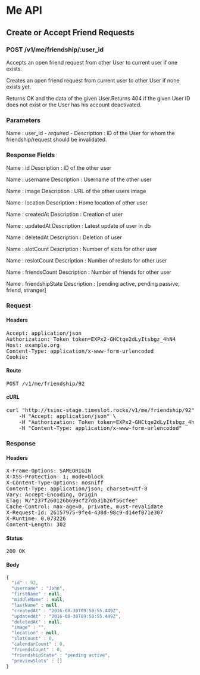 # Me API

## Create or Accept Friend Requests

### POST /v1/me/friendship/:user_id

Accepts an open friend request from other User to current user if one exists.

Creates an open friend request from current user to other User if none exists yet.

Returns OK and the data of the given User.Returns 404 if the given User ID does not exist or the User has his account deactivated.

### Parameters

Name : user_id *- required -*
Description : ID of the User for whom the friendship/request should be invalidated.


### Response Fields

Name : id
Description : ID of the other user

Name : username
Description : Username of the other user

Name : image
Description : URL of the other users image

Name : location
Description : Home location of other user

Name : createdAt
Description : Creation of user

Name : updatedAt
Description : Latest update of user in db

Name : deletedAt
Description : Deletion of user

Name : slotCount
Description : Number of slots for other user

Name : reslotCount
Description : Number of reslots for other user

Name : friendsCount
Description : Number of friends for other user

Name : friendshipState
Description : [pending active, pending passive, friend, stranger]

### Request

#### Headers

<pre>Accept: application/json
Authorization: Token token=EXPx2-GHCtqe2dLyItsbgz_4hN4
Host: example.org
Content-Type: application/x-www-form-urlencoded
Cookie: </pre>

#### Route

<pre>POST /v1/me/friendship/92</pre>

#### cURL

<pre class="request">curl &quot;http://tsinc-stage.timeslot.rocks/v1/me/friendship/92&quot; -d &#39;&#39; -X POST \
	-H &quot;Accept: application/json&quot; \
	-H &quot;Authorization: Token token=EXPx2-GHCtqe2dLyItsbgz_4hN4&quot; \
	-H &quot;Content-Type: application/x-www-form-urlencoded&quot;</pre>

### Response

#### Headers

<pre>X-Frame-Options: SAMEORIGIN
X-XSS-Protection: 1; mode=block
X-Content-Type-Options: nosniff
Content-Type: application/json; charset=utf-8
Vary: Accept-Encoding, Origin
ETag: W/&quot;237f260126b699cf27db31b26f56cfee&quot;
Cache-Control: max-age=0, private, must-revalidate
X-Request-Id: 26157975-9fe4-438d-98c9-d14ef071e307
X-Runtime: 0.073226
Content-Length: 302</pre>

#### Status

<pre>200 OK</pre>

#### Body

```javascript
{
  "id" : 92,
  "username" : "John",
  "firstName" : null,
  "middleName" : null,
  "lastName" : null,
  "createdAt" : "2016-08-30T09:50:55.449Z",
  "updatedAt" : "2016-08-30T09:50:55.449Z",
  "deletedAt" : null,
  "image" : "",
  "location" : null,
  "slotCount" : 0,
  "calendarCount" : 0,
  "friendsCount" : 0,
  "friendshipState" : "pending active",
  "previewSlots" : []
}
```
